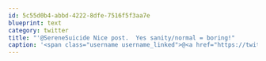 ```yaml
---
id: 5c55d0b4-abbd-4222-8dfe-7516f5f3aa7e
blueprint: text
category: twitter
title: "'@SereneSuicide Nice post.  Yes sanity/normal = boring!"
caption: '<span class="username username_linked">@<a href="https://twitter.com/SereneSuicide" title="SereneSuicide">SereneSuicide</a></span> Nice post.  Yes sanity/normal = boring!'
---
```

